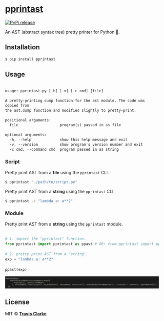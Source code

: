 # [pprintast](https://pypi.org/project/pprintast/)

[![PyPi release](https://img.shields.io/pypi/v/pprintast.svg)](https://pypi.org/project/pprintast/)

An AST (abstract syntax tree) pretty printer for Python 🐍.

## Installation

```bash
$ pip install pprintast
```

## Usage

```text

usage: pprintast.py [-h] [-v] [-c cmd] [file]

A pretty-printing dump function for the ast module. The code was copied from
the ast.dump function and modified slightly to pretty-print.

positional arguments:
  file                   program(s) passed in as file

optional arguments:
  -h, --help             show this help message and exit
  -v, --version          show program's version number and exit
  -c cmd, --command cmd  program passed in as string

```

### Script

Pretty print AST from a **file** using the `pprintast` CLI.

```bash
$ pprintast "./path/to/script.py"
```

Pretty print AST from a **string** using the `pprintast` CLI.

```bash
$ pprintast -c "lambda a: a**2"
```

### Module

Pretty print AST from a **string** using the `pprintast` module.

```python

# 1. import the "pprintast" function.
from pprintast import pprintast as ppast # OR: from pprintast import ppast

# 2. pretty print AST from a "string".
exp = "lambda a: a**2"

ppast(exp)

```

![stdout](https://raw.githubusercontent.com/clarketm/pprintast/master/pprintast.png)

## License

MIT &copy; [**Travis Clarke**](https://blog.travismclarke.com/)
